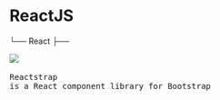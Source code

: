 # ReactJS
└── React
      ├── <pre><img src = "https://reactstrap.github.io/logo.svg"/>
          <p>Reactstrap is a React component library for Bootstrap</p><pre/>

